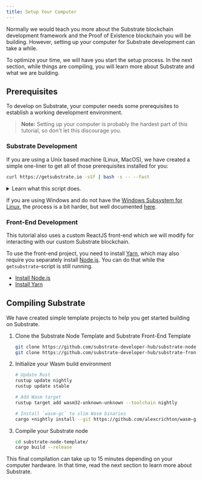```yaml
---
title: Setup Your Computer
---
```


Normally we would teach you more about the Substrate blockchain development
framework and the Proof of Existence blockchain you will be building. However,
setting up your computer for Substrate development can take a while. 

To optimize your time, we will have you start the setup process. In the next
section, while things are compiling, you will learn more about Substrate
and what we are building.

## Prerequisites

To develop on Substrate, your computer needs some prerequisites to establish a
working development environment.

> **Note:** Setting up your computer is probably the hardest part of this
> tutorial, so don't let this discourage you.

### Substrate Development

If you are using a Unix based machine (Linux, MacOS), we have created a simple
one-liner to get all of those prerequisites installed for you:

```bash
curl https://getsubstrate.io -sSf | bash -s -- --fast
```

<details>
<summary>Learn what this script does.</summary>

> **Note:** If you want to see specifically what this script does just visit:
> https://getsubstrate.io

It will automatically install:

* [CMake](https://cmake.org/install/)
* [pkg-config](https://www.freedesktop.org/wiki/Software/pkg-config/)
* [OpenSSL](https://www.openssl.org/)
* [Git](https://git-scm.com/downloads)
* [Rust](https://www.rust-lang.org/tools/install)

</details>

If you are using Windows and do not have the [Windows Subsystem for
Linux](https://docs.microsoft.com/en-us/windows/wsl/install-win10), the process
is a bit harder, but well documented [here](getting-started.md).

### Front-End Development

This tutorial also uses a custom ReactJS front-end which we will modify for
interacting with our custom Substrate blockchain.

To use the front-end project, you need to install [Yarn](https://yarnpkg.com),
which may also require you separately install [Node.js](https://nodejs.org/).
You can do that while the `getsubstrate`-script is still running.
* [Install Node.js](https://nodejs.org/en/download/)
* [Install Yarn](https://yarnpkg.com/lang/en/docs/install/)

## Compiling Substrate

We have created simple template projects to help you get started building on
Substrate.

1. Clone the Substrate Node Template and Substrate Front-End Template

    ```bash
    git clone https://github.com/substrate-developer-hub/substrate-node-template
    git clone https://github.com/substrate-developer-hub/substrate-front-end-template
    ```

2. Initialize your Wasm build environment

    ```bash
    # Update Rust
    rustup update nightly
    rustup update stable

    # Add Wasm target
    rustup target add wasm32-unknown-unknown --toolchain nightly

    # Install `wasm-gc` to slim Wasm binaries
    cargo +nightly install --git https://github.com/alexcrichton/wasm-gc --force
    ```

3. Compile your Substrate node

    ```bash
    cd substrate-node-template/
    cargo build --release
    ```

This final compilation can take up to 15 minutes depending on your computer
hardware. In that time, read the next section to learn more about Substrate.
